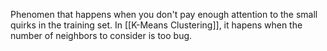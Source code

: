 Phenomen that happens when you don't pay enough attention to the small quirks in the training set. In [[K-Means Clustering]], it hapens when the number of neighbors to consider is too bug. 
